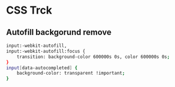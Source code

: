 # CSS Trck

## Autofill backgorund remove

```bash
input:-webkit-autofill,
input:-webkit-autofill:focus {
    transition: background-color 600000s 0s, color 600000s 0s;
}
input[data-autocompleted] {
    background-color: transparent !important;
}

